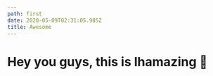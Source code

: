 ```yaml
---
path: first
date: 2020-05-09T02:31:05.985Z
title: Awesome
---
```

# Hey you guys, this is lhamazing 🦁